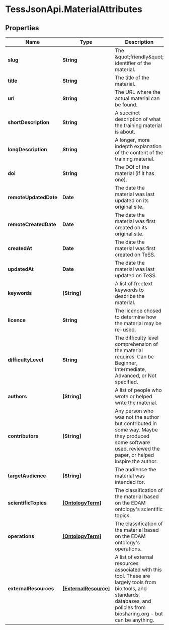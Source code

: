 # TessJsonApi.MaterialAttributes

## Properties
Name | Type | Description | Notes
------------ | ------------- | ------------- | -------------
**slug** | **String** | The \&quot;friendly\&quot; identifier of the material. | [optional] 
**title** | **String** | The title of the material. | [optional] 
**url** | **String** | The URL where the actual material can be found. | [optional] 
**shortDescription** | **String** | A succinct description of what the training material is about. | [optional] 
**longDescription** | **String** | A longer, more indepth explanation of the content of the training material. | [optional] 
**doi** | **String** | The DOI of the material (if it has one). | [optional] 
**remoteUpdatedDate** | **Date** | The date the material was last updated on its original site. | [optional] 
**remoteCreatedDate** | **Date** | The date the material was first created on its original site. | [optional] 
**createdAt** | **Date** | The date the material was first created on TeSS. | [optional] 
**updatedAt** | **Date** | The date the material was last updated on TeSS. | [optional] 
**keywords** | **[String]** | A list of freetext keywords to describe the material. | [optional] 
**licence** | **String** | The licence chosed to determine how the material may be re-used. | [optional] 
**difficultyLevel** | **String** | The difficulty level comprehension of the material requires. Can be Beginner, Intermediate, Advanced, or Not specified. | [optional] 
**authors** | **[String]** | A list of people who wrote or helped write the material. | [optional] 
**contributors** | **[String]** | Any person who was not the author but contributed in some way. Maybe they produced some software used, reviewed the paper, or helped inspire the author. | [optional] 
**targetAudience** | **[String]** | The audience the material was intended for. | [optional] 
**scientificTopics** | [**[OntologyTerm]**](OntologyTerm.md) | The classification of the material based on the EDAM ontology&#39;s scientific topics. | [optional] 
**operations** | [**[OntologyTerm]**](OntologyTerm.md) | The classification of the material based on the EDAM ontology&#39;s operations. | [optional] 
**externalResources** | [**[ExternalResource]**](ExternalResource.md) | A list of external resources associated with this tool. These are largely tools from bio.tools, and standards, databases, and policies from biosharing.org - but can be anything. | [optional] 


